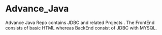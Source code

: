 # Advance_Java
Advance Java Repo contains JDBC and related Projects . The FrontEnd consists of basic HTML whereas BackEnd consist of JDBC with MYSQL.  
